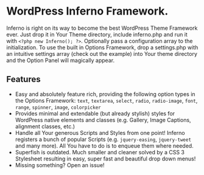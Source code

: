 WordPress Inferno Framework.
===

Inferno is right on its way to become the best WordPress Theme Framework ever. Just drop it in Your Theme directory, include inferno.php and run it with `<?php new Inferno(); ?>`. Optionally pass a configuration array to the initialization. To use the built in Options Framework, drop a settings.php with an intuitive settings array (check out the example) into Your theme directory and the Option Panel will magically appear.


Features
---

- Easy and absolutely feature rich, providing the following option types in the Options Framework: `text`, `textarea`, `select`, `radio`, `radio-image`, `font`, `range`, `spinner`, `image`, `colorpicker`
- Provides minimal and extendable (but already stylish) styles for WordPress native elements and classes (e.g. Gallery, Image Captions, alignment classes, etc.)
- Handle all Your generous Scripts and Styles from one point! Inferno registers a bunch of popular Scripts (e.g. `jquery-easing`, `jquery-tweet` and many more). All You have to do is to enqueue them where needed.
- Superfish is outdated. Much smaller and cleaner solved by a CSS 3 Stylesheet resulting in easy, super fast and beautiful drop down menus!
- Missing something? Open an issue!